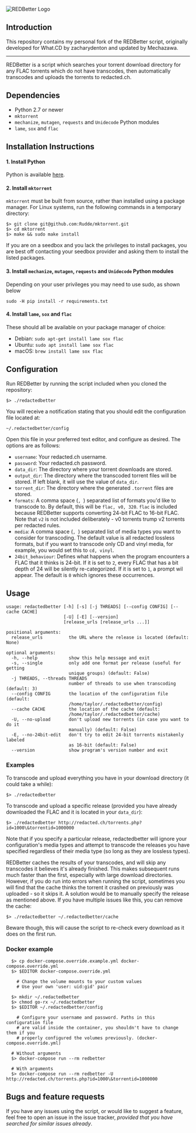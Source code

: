 ![REDBetter Logo](logo.jpg)

## Introduction

This repository contains my personal fork of the REDBetter script, originally developed for What.CD by zacharydenton and updated by Mechazawa.

---
REDBetter is a script which searches your torrent download directory for any FLAC torrents which do not have transcodes, then automatically transcodes and uploads the torrents to redacted.ch.

## Dependencies

* Python 2.7 or newer
* `mktorrent`
* `mechanize`, `mutagen`, `requests` and `Unidecode` Python modules
* `lame`, `sox` and `flac`


## Installation Instructions

#### 1. Install Python

Python is available [here](https://www.python.org/downloads/).


#### 2. Install `mktorrent`

`mktorrent` must be built from source, rather than installed using a package manager. For Linux systems, run the following commands in a temporary directory:

~~~~
$> git clone git@github.com:Rudde/mktorrent.git
$> cd mktorrent
$> make && sudo make install
~~~~

If you are on a seedbox and you lack the privileges to install packages, you are best off contacting your seedbox provider and asking them to install the listed packages.

#### 3. Install `mechanize`, `mutagen`, `requests` and `Unidecode` Python modules

Depending on your user privileges you may need to use sudo, as shown below

~~~~
sudo -H pip install -r requirements.txt
~~~~


#### 4. Install `lame`, `sox` and `flac`

These should all be available on your package manager of choice:
  * Debian: `sudo apt-get install lame sox flac`
  * Ubuntu: `sudo apt install lame sox flac`
  * macOS: `brew install lame sox flac`



## Configuration
Run REDBetter by running the script included when you cloned the repository:

    $> ./redactedbetter

You will receive a notification stating that you should edit the configuration file located at:

    ~/.redactedbetter/config

Open this file in your preferred text editor, and configure as desired. The options are as follows:
* `username`: Your redacted.ch username.
* `password`: Your redacted.ch password.
* `data_dir`: The directory where your torrent downloads are stored.
* `output_dir`: The directory where the transcoded torrent files will be stored. If left blank, it will use the value of `data_dir`.
* `torrent_dir`: The directory where the generated `.torrent` files are stored.
* `formats`: A comma space (`, `) separated list of formats you'd like to transcode to. By default, this will be `flac, v0, 320`. `flac` is included because REDBetter supports converting 24-bit FLAC to 16-bit FLAC. Note that `v2` is not included deliberately - v0 torrents trump v2 torrents per redacted rules.
* `media`: A comma space (`, `) separated list of media types you want to consider for transcoding. The default value is all redacted lossless formats, but if you want to transcode only CD and vinyl media, for example, you would set this to `cd, vinyl`.
* `24bit_behaviour`: Defines what happens when the program encounters a FLAC that it thinks is 24-bit. If it is set to `2`, every FLAC that has a bit depth of 24 will be silently re-categorized. If it is set to `1`, a prompt wil appear. The default is `0` which ignores these occurrences.

## Usage
~~~~
usage: redactedbetter [-h] [-s] [-j THREADS] [--config CONFIG] [--cache CACHE]
                      [-U] [-E] [--version]
                      [release_urls [release_urls ...]]

positional arguments:
  release_urls          the URL where the release is located (default: None)

optional arguments:
  -h, --help            show this help message and exit
  -s, --single          only add one format per release (useful for getting
                        unique groups) (default: False)
  -j THREADS, --threads THREADS
                        number of threads to use when transcoding (default: 3)
  --config CONFIG       the location of the configuration file (default:
                        /home/taylor/.redactedbetter/config)
  --cache CACHE         the location of the cache (default:
                        /home/taylor/.redactedbetter/cache)
  -U, --no-upload       don't upload new torrents (in case you want to do it
                        manually) (default: False)
  -E, --no-24bit-edit   don't try to edit 24-bit torrents mistakenly labeled
                        as 16-bit (default: False)
  --version             show program's version number and exit
~~~~

### Examples

To transcode and upload everything you have in your download directory (it could take a while):

    $> ./redactedbetter

To transcode and upload a specific release (provided you have already downloaded the FLAC and it is located in your `data_dir`):

    $> ./redactedbetter http://redacted.ch/torrents.php?id=1000\&torrentid=1000000

Note that if you specify a particular release, redactedbetter will ignore your configuration's media types and attempt to transcode the releases you have specified regardless of their media type (so long as they are lossless types).

REDBetter caches the results of your transcodes, and will skip any transcodes it believes it's already finished. This makes subsequent runs much faster than the first, especially with large download directories. However, if you do run into errors when running the script, sometimes you will find that the cache thinks the torrent it crashed on previously was uploaded - so it skips it. A solution would be to manually specify the release as mentioned above. If you have multiple issues like this, you can remove the cache:

    $> ./redactedbetter ~/.redactedbetter/cache

Beware though, this will cause the script to re-check every download as it does on the first run.

### Docker example

~~~
  $> cp docker-compose.override.example.yml docker-compose.override.yml
  $> $EDITOR docker-compose.override.yml

    # Change the volume mounts to your custom values
    # Use your own 'user: uid:gid' pair

  $> mkdir ~/.redactedbetter
  $> chmod go-rx ~/.redactedbetter
  $> $EDITOR ~/.redactedbetter/config

    # Configure your username and password. Paths in this configuration file
    # are valid inside the container, you shouldn't have to change them if you
    # properly configured the volumes previously. (docker-compose.override.yml)

  # Without arguments
  $> docker-compose run --rm redbetter
  
  # With arguments
  $> docker-compose run --rm redbetter -U http://redacted.ch/torrents.php?id=1000\&torrentid=1000000
~~~

## Bugs and feature requests

If you have any issues using the script, or would like to suggest a feature, feel free to open an issue in the issue tracker, *provided that you have searched for similar issues already*.
